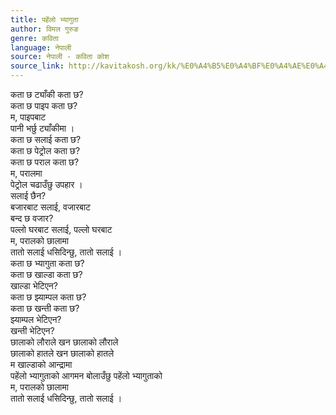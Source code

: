 ```yaml
---
title: पहेंलो भ्यागुता
author: विमल गुरुङ
genre: कविता
language: नेपाली
source: नेपाली - कविता कोश
source_link: http://kavitakosh.org/kk/%E0%A4%B5%E0%A4%BF%E0%A4%AE%E0%A4%B2_%E0%A4%97%E0%A5%81%E0%A4%B0%E0%A5%81%E0%A4%99
---
```


कता छ ट्याँकी कता छ?  
कता छ पाइप कता छ?  
म, पाइपबाट  
पानी भर्छु ट्याँकीमा ।  
कता छ सलाई कता छ?  
कता छ पेट्रोल कता छ?  
कता छ पराल कता छ?  
म, परालमा  
पेट्रोल चढाउँछु उपहार ।  
सलाई छैन?  
बजारबाट सलाई, वजारबाट  
बन्द छ वजार?  
पल्लो घरबाट सलाई, पल्लो घरबाट  
म, परालको छालामा  
तातो सलाई धसिदिन्छु, तातो सलाई ।  
कता छ भ्यागुता कता छ?  
कता छ खाल्डा कता छ?  
खाल्डा भेटिएन?  
कता छ झ्याम्पल कता छ?  
कता छ खन्ती कता छ?  
झ्याम्पल भेटिएन?  
खन्ती भेटिएन?  
छालाको लौराले खन छालाको लौराले  
छालाको हातले खन छालाको हातले  
म खाल्डाको आन्द्रामा  
पहेंलो भ्यागुताको आगमन बोलाउँछु पहेंलो भ्यागुताको  
म, परालको छालामा  
तातो सलाई धसिदिन्छु, तातो सलाई ।
